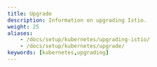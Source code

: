 ```yaml
---
title: Upgrade
description: Information on upgrading Istio.
weight: 25
aliases:
    - /docs/setup/kubernetes/upgrading-istio/
    - /docs/setup/kubernetes/upgrade/
keywords: [kubernetes,upgrading]
---
```

